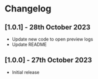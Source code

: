# Changelog

## [1.0.1] - 28th October 2023

* Update new code to open preview logs
* Update README

## [1.0.0] - 27th October 2023

* Initial release